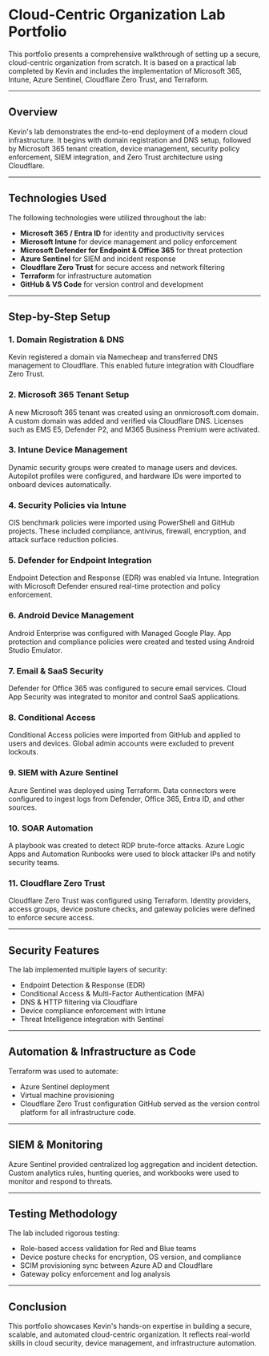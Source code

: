 # Cloud-Centric Organization Lab Portfolio

This portfolio presents a comprehensive walkthrough of setting up a secure, cloud-centric organization from scratch. It is based on a practical lab completed by Kevin and includes the implementation of Microsoft 365, Intune, Azure Sentinel, Cloudflare Zero Trust, and Terraform.

---

## Overview
Kevin's lab demonstrates the end-to-end deployment of a modern cloud infrastructure. It begins with domain registration and DNS setup, followed by Microsoft 365 tenant creation, device management, security policy enforcement, SIEM integration, and Zero Trust architecture using Cloudflare.

---

## Technologies Used
The following technologies were utilized throughout the lab:
- **Microsoft 365 / Entra ID** for identity and productivity services
- **Microsoft Intune** for device management and policy enforcement
- **Microsoft Defender for Endpoint & Office 365** for threat protection
- **Azure Sentinel** for SIEM and incident response
- **Cloudflare Zero Trust** for secure access and network filtering
- **Terraform** for infrastructure automation
- **GitHub & VS Code** for version control and development

---

## Step-by-Step Setup

### 1. Domain Registration & DNS
Kevin registered a domain via Namecheap and transferred DNS management to Cloudflare. This enabled future integration with Cloudflare Zero Trust.

### 2. Microsoft 365 Tenant Setup
A new Microsoft 365 tenant was created using an onmicrosoft.com domain. A custom domain was added and verified via Cloudflare DNS. Licenses such as EMS E5, Defender P2, and M365 Business Premium were activated.

### 3. Intune Device Management
Dynamic security groups were created to manage users and devices. Autopilot profiles were configured, and hardware IDs were imported to onboard devices automatically.

### 4. Security Policies via Intune
CIS benchmark policies were imported using PowerShell and GitHub projects. These included compliance, antivirus, firewall, encryption, and attack surface reduction policies.

### 5. Defender for Endpoint Integration
Endpoint Detection and Response (EDR) was enabled via Intune. Integration with Microsoft Defender ensured real-time protection and policy enforcement.

### 6. Android Device Management
Android Enterprise was configured with Managed Google Play. App protection and compliance policies were created and tested using Android Studio Emulator.

### 7. Email & SaaS Security
Defender for Office 365 was configured to secure email services. Cloud App Security was integrated to monitor and control SaaS applications.

### 8. Conditional Access
Conditional Access policies were imported from GitHub and applied to users and devices. Global admin accounts were excluded to prevent lockouts.

### 9. SIEM with Azure Sentinel
Azure Sentinel was deployed using Terraform. Data connectors were configured to ingest logs from Defender, Office 365, Entra ID, and other sources.

### 10. SOAR Automation
A playbook was created to detect RDP brute-force attacks. Azure Logic Apps and Automation Runbooks were used to block attacker IPs and notify security teams.

### 11. Cloudflare Zero Trust
Cloudflare Zero Trust was configured using Terraform. Identity providers, access groups, device posture checks, and gateway policies were defined to enforce secure access.

---

## Security Features
The lab implemented multiple layers of security:
- Endpoint Detection & Response (EDR)
- Conditional Access & Multi-Factor Authentication (MFA)
- DNS & HTTP filtering via Cloudflare
- Device compliance enforcement with Intune
- Threat Intelligence integration with Sentinel

---

## Automation & Infrastructure as Code
Terraform was used to automate:
- Azure Sentinel deployment
- Virtual machine provisioning
- Cloudflare Zero Trust configuration
GitHub served as the version control platform for all infrastructure code.

---

## SIEM & Monitoring
Azure Sentinel provided centralized log aggregation and incident detection. Custom analytics rules, hunting queries, and workbooks were used to monitor and respond to threats.

---

## Testing Methodology
The lab included rigorous testing:
- Role-based access validation for Red and Blue teams
- Device posture checks for encryption, OS version, and compliance
- SCIM provisioning sync between Azure AD and Cloudflare
- Gateway policy enforcement and log analysis

---

## Conclusion
This portfolio showcases Kevin's hands-on expertise in building a secure, scalable, and automated cloud-centric organization. It reflects real-world skills in cloud security, device management, and infrastructure automation.
